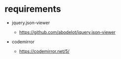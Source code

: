 # requirements

- jquery.json-viewer

  - https://github.com/abodelot/jquery.json-viewer
  
- codemirror
  
  - https://codemirror.net/5/
